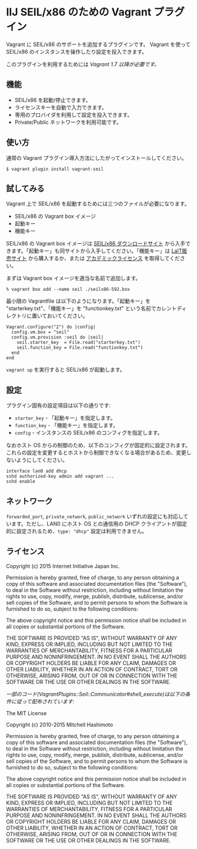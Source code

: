 # IIJ SEIL/x86 のための Vagrant プラグイン

Vagrant に SEIL/x86 のサポートを追加するプラグインです。
Vagrant を使って SEIL/x86 のインスタンスを操作したり設定を投入できます。

このプラグインを利用するためには *Vagrant 1.7 以降が必要です。*


## 機能
- SEIL/x86 を起動/停止できます。
- ライセンスキーを自動で入力できます。
- 専用のプロバイダを利用して設定を投入できます。
- Private/Public ネットワークを利用可能です。


## 使い方

通常の Vagrant プラグイン導入方法にしたがってインストールしてください。

```
$ vagrant plugin install vagrant-seil
```

## 試してみる

Vagrant 上で SEIL/x86 を起動するためには三つのファイルが必要になります。

- SEIL/x86 の Vagrant box イメージ
- 起動キー
- 機能キー

SEIL/x86 の Vagrant box イメージは [SEIL/x86 ダウンロードサイト](https://www.seil.jp/seilx86_download/) から入手できます。「起動キー」も同サイトから入手してください。「機能キー」は [LaIT販売サイト](https://la-it.jp/supply/item_list/seilx86.html) から購入するか、または [アカデミックライセンス](http://www.seil.jp/download/seil-x86/academic-licence/) を取得してください。

まずは Vagrant box イメージを適当な名前で追加します。

```
% vagrant box add --name seil ./seilx86-592.box
```

最小限の Vagrantfile は以下のようになります。「起動キー」を "starterkey.txt"、「機能キー」を "functionkey.txt" という名前でカレントディレクトリに置いておいてください。

```
Vagrant.configure("2") do |config|
  config.vm.box = "seil"
  config.vm.provision :seil do |seil|
    seil.starter_key  = File.read("starterkey.txt")
    seil.function_key = File.read("functionkey.txt")
  end
end
```

``vagrant up`` を実行すると SEIL/x86 が起動します。


## 設定

プラグイン固有の設定項目は以下の通りです:

- ``starter_key`` - 「起動キー」を指定します。
- ``function_key`` - 「機能キー」を指定します。
- ``config`` - インスタンスの SEIL/x86 のコンフィグを指定します。

なおホスト OS からの制御のため、以下のコンフィグが固定的に設定されます。これらの設定を変更するとホストから制御できなくなる場合があるため、変更しないようにしてください。

```
interface lan0 add dhcp
sshd authorized-key admin add vagrant ...
sshd enable
```

## ネットワーク

``forwarded_port``, ``private_network``, ``public_network`` いずれの設定にも対応しています。ただし、LAN0 にホスト OS との通信用の DHCP クライアントが固定的に設定されるため、`type: "dhcp"` 設定は利用できません。



## ライセンス
Copyright (c) 2015 Internet Initiative Japan Inc.

Permission is hereby granted, free of charge, to any person obtaining a 
copy of this software and associated documentation files (the "Software"), 
to deal in the Software without restriction, including without limitation 
the rights to use, copy, modify, merge, publish, distribute, sublicense, 
and/or sell copies of the Software, and to permit persons to whom the 
Software is furnished to do so, subject to the following conditions:

The above copyright notice and this permission notice shall be included in 
all copies or substantial portions of the Software.

THE SOFTWARE IS PROVIDED "AS IS", WITHOUT WARRANTY OF ANY KIND, EXPRESS OR 
IMPLIED, INCLUDING BUT NOT LIMITED TO THE WARRANTIES OF MERCHANTABILITY, 
FITNESS FOR A PARTICULAR PURPOSE AND NONINFRINGEMENT. IN NO EVENT SHALL THE 
AUTHORS OR COPYRIGHT HOLDERS BE LIABLE FOR ANY CLAIM, DAMAGES OR OTHER 
LIABILITY, WHETHER IN AN ACTION OF CONTRACT, TORT OR OTHERWISE, ARISING 
FROM, OUT OF OR IN CONNECTION WITH THE SOFTWARE OR THE USE OR OTHER 
DEALINGS IN THE SOFTWARE.


*一部のコード(VagrantPlugins::Seil::Communicator#shell_execute)は以下の条件に従って配布されています:*

The MIT License

Copyright (c) 2010-2015 Mitchell Hashimoto

Permission is hereby granted, free of charge, to any person obtaining a copy
of this software and associated documentation files (the "Software"), to deal
in the Software without restriction, including without limitation the rights
to use, copy, modify, merge, publish, distribute, sublicense, and/or sell
copies of the Software, and to permit persons to whom the Software is
furnished to do so, subject to the following conditions:

The above copyright notice and this permission notice shall be included in
all copies or substantial portions of the Software.

THE SOFTWARE IS PROVIDED "AS IS", WITHOUT WARRANTY OF ANY KIND, EXPRESS OR
IMPLIED, INCLUDING BUT NOT LIMITED TO THE WARRANTIES OF MERCHANTABILITY,
FITNESS FOR A PARTICULAR PURPOSE AND NONINFRINGEMENT. IN NO EVENT SHALL THE
AUTHORS OR COPYRIGHT HOLDERS BE LIABLE FOR ANY CLAIM, DAMAGES OR OTHER
LIABILITY, WHETHER IN AN ACTION OF CONTRACT, TORT OR OTHERWISE, ARISING FROM,
OUT OF OR IN CONNECTION WITH THE SOFTWARE OR THE USE OR OTHER DEALINGS IN
THE SOFTWARE.
